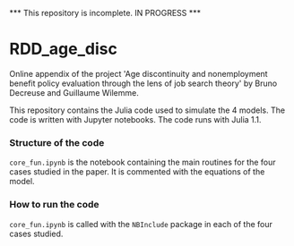 *** This repository is incomplete. IN PROGRESS ***

# RDD_age_disc
Online appendix of the project
'Age discontinuity and nonemployment benefit policy evaluation through the lens of job search theory'
by Bruno Decreuse and Guillaume Wilemme.

This repository contains the Julia code used to simulate the 4 models. The code is written with Jupyter notebooks.
The code runs with Julia 1.1.

### Structure of the code
`core_fun.ipynb` is the notebook containing the main routines for the four cases studied in the paper. It is commented with the equations of the model.

### How to run the code
`core_fun.ipynb` is called with the `NBInclude` package in each of the four cases studied.
